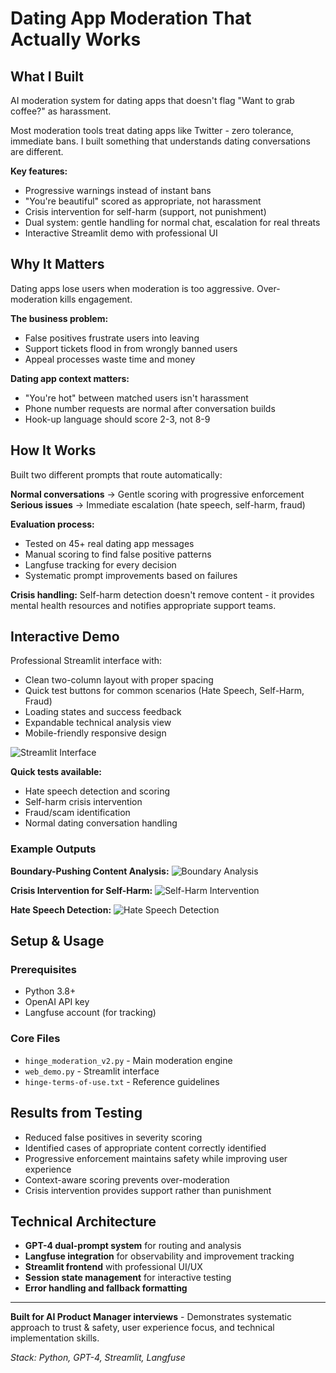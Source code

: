 # Dating App Moderation That Actually Works

## What I Built
AI moderation system for dating apps that doesn't flag "Want to grab coffee?" as harassment.

Most moderation tools treat dating apps like Twitter - zero tolerance, immediate bans. I built something that understands dating conversations are different.

**Key features:**
- Progressive warnings instead of instant bans
- "You're beautiful" scored as appropriate, not harassment
- Crisis intervention for self-harm (support, not punishment)
- Dual system: gentle handling for normal chat, escalation for real threats
- Interactive Streamlit demo with professional UI

## Why It Matters
Dating apps lose users when moderation is too aggressive. Over-moderation kills engagement.

**The business problem:**
- False positives frustrate users into leaving
- Support tickets flood in from wrongly banned users
- Appeal processes waste time and money

**Dating app context matters:**
- "You're hot" between matched users isn't harassment
- Phone number requests are normal after conversation builds
- Hook-up language should score 2-3, not 8-9

## How It Works
Built two different prompts that route automatically:

**Normal conversations** → Gentle scoring with progressive enforcement
**Serious issues** → Immediate escalation (hate speech, self-harm, fraud)

**Evaluation process:**
- Tested on 45+ real dating app messages
- Manual scoring to find false positive patterns
- Langfuse tracking for every decision
- Systematic prompt improvements based on failures

**Crisis handling:**
Self-harm detection doesn't remove content - it provides mental health resources and notifies appropriate support teams.

## Interactive Demo
Professional Streamlit interface with:
- Clean two-column layout with proper spacing
- Quick test buttons for common scenarios (Hate Speech, Self-Harm, Fraud)
- Loading states and success feedback
- Expandable technical analysis view
- Mobile-friendly responsive design

![Streamlit Interface](./screenshots/streamlit-interface.png)

**Quick tests available:**
- Hate speech detection and scoring
- Self-harm crisis intervention
- Fraud/scam identification
- Normal dating conversation handling

### Example Outputs

**Boundary-Pushing Content Analysis:**
![Boundary Analysis](./screenshots/normal-conversation-2.png)

**Crisis Intervention for Self-Harm:**
![Self-Harm Intervention](./screenshots/self-harm-analysis.png)

**Hate Speech Detection:**
![Hate Speech Detection](./screenshots/hate-speech-detection.png)

## Setup & Usage

### Prerequisites
- Python 3.8+
- OpenAI API key
- Langfuse account (for tracking)

### Core Files
- `hinge_moderation_v2.py` - Main moderation engine
- `web_demo.py` - Streamlit interface
- `hinge-terms-of-use.txt` - Reference guidelines

## Results from Testing
- Reduced false positives in severity scoring 
- Identified cases of appropriate content correctly identified
- Progressive enforcement maintains safety while improving user experience
- Context-aware scoring prevents over-moderation
- Crisis intervention provides support rather than punishment

## Technical Architecture
- **GPT-4 dual-prompt system** for routing and analysis
- **Langfuse integration** for observability and improvement tracking
- **Streamlit frontend** with professional UI/UX
- **Session state management** for interactive testing
- **Error handling and fallback formatting**

---
**Built for AI Product Manager interviews** - Demonstrates systematic approach to trust & safety, user experience focus, and technical implementation skills.

*Stack: Python, GPT-4, Streamlit, Langfuse*

